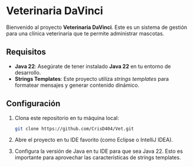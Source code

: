 # Veterinaria DaVinci

Bienvenido al proyecto **Veterinaria DaVinci**. Este es un sistema de gestión para una clínica veterinaria que te permite administrar mascotas.

## Requisitos

- **Java 22**: Asegúrate de tener instalado **Java 22** en tu entorno de desarrollo.
- **Strings Templates**: Este proyecto utiliza *strings templates* para formatear mensajes y generar contenido dinámico.

## Configuración

1. Clona este repositorio en tu máquina local:

   ```bash
   git clone https://github.com/CrisD404/Vet.git
2. Abre el proyecto en tu IDE favorito (como Eclipse o IntelliJ IDEA).
3. Configura la versión de Java en tu IDE para que sea Java 22. Esto es importante para aprovechar las características de strings templates.